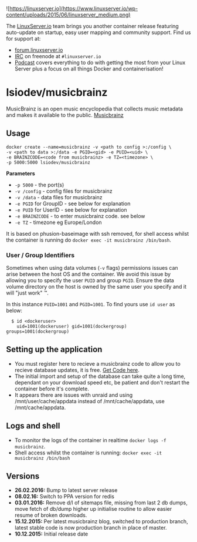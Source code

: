 ![https://linuxserver.io](https://www.linuxserver.io/wp-content/uploads/2015/06/linuxserver_medium.png)

The [LinuxServer.io](https://linuxserver.io) team brings you another container release featuring auto-update on startup, easy user mapping and community support. Find us for support at:
* [forum.linuxserver.io](https://forum.linuxserver.io)
* [IRC](https://www.linuxserver.io/index.php/irc/) on freenode at `#linuxserver.io`
* [Podcast](https://www.linuxserver.io/index.php/category/podcast/) covers everything to do with getting the most from your Linux Server plus a focus on all things Docker and containerisation!

# lsiodev/musicbrainz

MusicBrainz is an open music encyclopedia that collects music metadata and makes it available to the public. [Musicbrainz](https://musicbrainz.org/)

## Usage

```
docker create --name=musicbrainz -v <path to config >:/config \
-v <path to data >:/data -e PGID=<gid> -e PUID=<uid> \
-e BRAINZCODE=<code from musicbrainz> -e TZ=<timezone> \
-p 5000:5000 lsiodev/musicbrainz
```

**Parameters**

* `-p 5000` - the port(s)
* `-v /config` - config files for musicbrainz
* `-v /data` - data files for musicbrainz
* `-e PGID` for GroupID - see below for explanation
* `-e PUID` for UserID - see below for explanation
* `-e BRAINZCODE` - to enter musicbrainz code. see below
* `-e TZ` - timezone eg Europe/London

It is based on phusion-baseimage with ssh removed, for shell access whilst the container is running do `docker exec -it musicbrainz /bin/bash`.

### User / Group Identifiers

Sometimes when using data volumes (`-v` flags) permissions issues can arise between the host OS and the container. We avoid this issue by allowing you to specify the user `PUID` and group `PGID`. Ensure the data volume directory on the host is owned by the same user you specify and it will "just work" ™.

In this instance `PUID=1001` and `PGID=1001`. To find yours use `id user` as below:

```
  $ id <dockeruser>
    uid=1001(dockeruser) gid=1001(dockergroup) groups=1001(dockergroup)
```
      
## Setting up the application 

* You must register here to recieve a musicbrainz code to allow you to recieve database updates, it is free. [Get Code here](https://metabrainz.org/supporters/account-type). 
* The initial import and setup of the database can take quite a long time, dependant on your download speed etc, be patient and don't restart the container before it's complete.
* It appears there are issues with unraid and using /mnt/user/cache/appdata instead of /mnt/cache/appdata, use /mnt/cache/appdata.

## Logs and shell
* To monitor the logs of the container in realtime `docker logs -f musicbrainz`.
* Shell access whilst the container is running: `docker exec -it musicbrainz /bin/bash`


## Versions
+ **26.02.2016:** Bump to latest server release
+ **08.02.16:** Switch to PPA version for redis
+ **03.01.2016:** Remove d/l of sitemaps file, missing from last 2 db dumps, 
move fetch of db/dump higher up initialise routine to allow easier resume of broken downloads.
+ **15.12.2015:** Per latest musicbrainz blog, switched to production branch,
latest stable code is now production branch in place of master.
+ **10.12.2015:** Initial release date 


